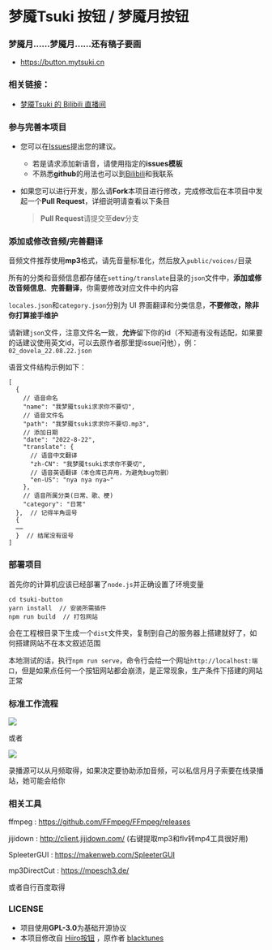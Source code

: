 # 梦魇Tsuki 按钮 / 梦魇月按钮

### 梦魇月……梦魇月……还有稿子要画

 - https://button.mytsuki.cn

### 相关链接：

- [梦魇Tsuki 的 Bilibili 直播间](https://live.bilibili.com/851181)

### 参与完善本项目

- 您可以在[Issues](https://github.com/dovela/tsuki-button/issues)提出您的建议。

  - 若是请求添加新语音，请使用指定的**issues模板**
  - 不熟悉**github**的用法也可以到[Bilibili](https://space.bilibili.com/2662353)和我联系

- 如果您可以进行开发，那么请**Fork**本项目进行修改，完成修改后在本项目中发起一个**Pull Request**，详细说明请查看以下条目
  > **Pull Request**请提交至**dev**分支

### 添加或修改音频/完善翻译

音频文件推荐使用**mp3**格式，请先音量标准化，然后放入`public/voices/`目录

所有的分类和音频信息都存储在`setting/translate`目录的`json`文件中，**添加或修改音频信息**、**完善翻译**，你需要修改对应文件中的内容

`locales.json`和`category.json`分别为 UI 界面翻译和分类信息，**不要修改，除非你打算接手维护**

请新建`json`文件，注意文件名一致，**允许**留下你的id（不知道有没有适配，如果要的话建议使用英文id，可以去原作者那里提issue问他），例：`02_dovela_22.08.22.json`

语音文件结构示例如下：

```jsonc
[
  {
    // 语音命名
    "name": "我梦魇tsuki求求你不要切",
    // 语音文件名
    "path": "我梦魇tsuki求求你不要切.mp3",
    // 添加日期
    "date": "2022-8-22",
    "translate": {
      // 语音中文翻译
      "zh-CN": "我梦魇tsuki求求你不要切",
      // 语音英语翻译（本仓库已弃用，为避免bug勿删）
      "en-US": "nya nya nya~"
    },
    // 语音所属分类(日常、歌、梗)
    "category": "日常"
  },  // 记得半角逗号
  {
  ……
  }  // 结尾没有逗号
]
```

### 部署项目

首先你的计算机应该已经部署了`node.js`并正确设置了环境变量

```shell
cd tsuki-button
yarn install  // 安装所需插件
npm run build  // 打包网站
```

会在工程根目录下生成一个`dist`文件夹，复制到自己的服务器上搭建就好了，如何搭建网站不在本文叙述范围

本地测试的话，执行`npm run serve`，命令行会给一个网址`http://localhost:端口`，但是如果点任何一个按钮网站都会崩溃，是正常现象，生产条件下搭建的网站正常

### 标准工作流程

[![](https://mermaid.ink/img/pako:eNpVUl1vEkEU_SuTeaIJS_aDsrAPJvJRqq_VF4GHDTu0JMBulgWtLIkptoAxgqRQ0dY2af1qtBA_KqUF_szOLP0XDiwYnad7Muece-_JLcGkqiAowU1d1rbAg2A8B-i7G5u--o0bHTxqk9Y3MmySTtW6vvSkMsUEYJg7QVcslcpqaBMwaeCQZn-AyecBy0osJ7EsYAx1ATgKijnAJCUZZDUByAUlrXpolVhZ9JuZgpArhncvrevOtDLC4wNc61OK_fY5rp9Px69J5wrfNJaK4FwRLpE3Pdz8SA7r08pL0u2Ro53b4x9lhxNyOA4Iz4BJiSaIuGLWaGLvf97QMggZSI8-vEcaTbqvNRzi0z7uXZHePmnXyPvDZb_I3Mt0dM7uuL_3WC5OR19JrUkHNddc1uTIbnen4wr-MKJzW4Nndr228k9_YJKDEzPqcmyoKJzWUdIIFQxS6yx2H_Vo0vb3Md16IV2bS6MOiM7BussJiLawBue4emJ_at22jmdhnfZpAmSwS7p9CmcJ1qvk4tfCa30xRqPpSMnNjjW8oERNN-_HrMEZPvuC93atwQt7OCHvfpJOPwHdMIv0rJxW6KGUZj5xaGyhLIpDiZYKSsmFjBGH8VyZUguaIhsooqQNVYdSSs7kkRvKBUPd2M4loWToBbQkhdMyvbvsX5Ym5x6p6n8YSiX4BEqcKHjYVYH38YIgBryCV3TDbSgxHMt5fKuiVxT9PBdgRdFXdsOncw_O4-W9gQDrD_BejuVFv1D-A9m2RbM)](https://mermaid.live/edit#pako:eNpVUl1vEkEU_SuTeaIJS_aDsrAPJvJRqq_VF4GHDTu0JMBulgWtLIkptoAxgqRQ0dY2af1qtBA_KqUF_szOLP0XDiwYnad7Muece-_JLcGkqiAowU1d1rbAg2A8B-i7G5u--o0bHTxqk9Y3MmySTtW6vvSkMsUEYJg7QVcslcpqaBMwaeCQZn-AyecBy0osJ7EsYAx1ATgKijnAJCUZZDUByAUlrXpolVhZ9JuZgpArhncvrevOtDLC4wNc61OK_fY5rp9Px69J5wrfNJaK4FwRLpE3Pdz8SA7r08pL0u2Ro53b4x9lhxNyOA4Iz4BJiSaIuGLWaGLvf97QMggZSI8-vEcaTbqvNRzi0z7uXZHePmnXyPvDZb_I3Mt0dM7uuL_3WC5OR19JrUkHNddc1uTIbnen4wr-MKJzW4Nndr228k9_YJKDEzPqcmyoKJzWUdIIFQxS6yx2H_Vo0vb3Md16IV2bS6MOiM7BussJiLawBue4emJ_at22jmdhnfZpAmSwS7p9CmcJ1qvk4tfCa30xRqPpSMnNjjW8oERNN-_HrMEZPvuC93atwQt7OCHvfpJOPwHdMIv0rJxW6KGUZj5xaGyhLIpDiZYKSsmFjBGH8VyZUguaIhsooqQNVYdSSs7kkRvKBUPd2M4loWToBbQkhdMyvbvsX5Ym5x6p6n8YSiX4BEqcKHjYVYH38YIgBryCV3TDbSgxHMt5fKuiVxT9PBdgRdFXdsOncw_O4-W9gQDrD_BejuVFv1D-A9m2RbM)

或者

[![](https://mermaid.ink/img/pako:eNqrVkrOT0lVslJKL0osyFAIcYnJUwACx-jSgid7Fzxr6Huys-PF_hlPdvQ-m73l2bQNsQq6unY1z9d2Pt3X-mzqhqcTV9QoOEU_n7Lxya6-530bnq6b97Rv_tPZC542zgFqiAWaFpOnpKOUm1qUm5iZArSnGmRBjFJJRmpuaoySFZCZkpqWWJpTEqMUk1cLVFpakJJYkuqaklmSX6RklZaYU5yqo5RYWpIfXJmXrGRVUlSaClPkkpkIdHYuXFVBYl5Ufj6MXwsAYV9fVg)](https://mermaid.live/edit#pako:eNqrVkrOT0lVslJKL0osyFAIcYnJUwACx-jSgid7Fzxr6Huys-PF_hlPdvQ-m73l2bQNsQq6unY1z9d2Pt3X-mzqhqcTV9QoOEU_n7Lxya6-530bnq6b97Rv_tPZC542zgFqiAWaFpOnpKOUm1qUm5iZArSnGmRBjFJJRmpuaoySFZCZkpqWWJpTEqMUk1cLVFpakJJYkuqaklmSX6RklZaYU5yqo5RYWpIfXJmXrGRVUlSaClPkkpkIdHYuXFVBYl5Ufj6MXwsAYV9fVg)

录播源可以从月频取得，如果决定要协助添加音频，可以私信月月子索要在线录播站，她可能会给你

### 相关工具

ffmpeg : https://github.com/FFmpeg/FFmpeg/releases

jijidown : http://client.jijidown.com/ (右键提取mp3和flv转mp4工具很好用)

SpleeterGUI : https://makenweb.com/SpleeterGUI

mp3DirectCut : https://mpesch3.de/

或者自行百度取得

### LICENSE

- 项目使用**GPL-3.0**为基础开源协议
- 本项目修改自 [Hiiro按钮](https://github.com/blacktunes/hiiro-button) ，原作者 [blacktunes](https://github.com/blacktunes) 
